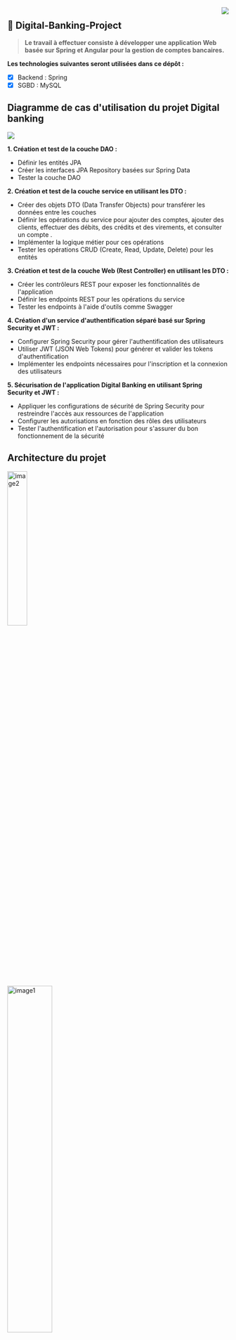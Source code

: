 <img src="https://github.com/Akasmiou-ouassima/Digital-Banking-Project/blob/main/Les%20images/icon.png" align="right" />

 ## 🔗  Digital-Banking-Project


>**Le travail à effectuer consiste à développer une application Web basée sur Spring et Angular pour la gestion de comptes bancaires.**
 
 **Les technologies suivantes seront utilisées dans ce dépôt :**
- [x] Backend : Spring
- [x] SGBD : MySQL

## Diagramme de cas d'utilisation du projet Digital banking
<img src="https://github.com/Akasmiou-ouassima/Digital-Banking-Project/blob/main/Les%20images/Diagramme%20de%20classe%20digital%20banking.jpg">

**1. Création et test de la couche DAO :**
<ul>
  <li>Définir les entités JPA </li>
 <li>Créer les interfaces JPA Repository basées sur Spring Data </li>
 <li>Tester la couche DAO</li>
</ul>

**2. Création et test de la couche service en utilisant les DTO :**
<ul>
   <li>Créer des objets DTO (Data Transfer Objects) pour transférer les données entre les couches</li>
  <li>Définir les opérations du service pour ajouter des comptes, ajouter des clients, effectuer des débits, des crédits et des virements, et consulter un compte
.</li>
 <li>Implémenter la logique métier pour ces opérations </li>
  <li>Tester les opérations CRUD (Create, Read, Update, Delete) pour les entités </li>
</ul>

**3. Création et test de la couche Web (Rest Controller) en utilisant les DTO  :**
<ul>
  <li>Créer les contrôleurs REST pour exposer les fonctionnalités de l'application</li>
 <li>Définir les endpoints REST pour les opérations du service</li>
 <li>Tester les endpoints à l'aide d'outils comme Swagger</li>
</ul>

**4. Création d'un service d'authentification séparé basé sur Spring Security et JWT :**
<ul>
  <li>Configurer Spring Security pour gérer l'authentification des utilisateurs</li>
 <li>Utiliser JWT (JSON Web Tokens) pour générer et valider les tokens d'authentification</li>
 <li>Implémenter les endpoints nécessaires pour l'inscription et la connexion des utilisateurs</li>
</ul>

**5. Sécurisation de l'application Digital Banking en utilisant Spring Security et JWT :**
<ul>
  <li>Appliquer les configurations de sécurité de Spring Security pour restreindre l'accès aux ressources de l'application</li>
 <li>Configurer les autorisations en fonction des rôles des utilisateurs</li>
 <li>Tester l'authentification et l'autorisation pour s'assurer du bon fonctionnement de la sécurité</li>
</ul>


  ## Architecture du projet
<div>
   <img src="https://github.com/Akasmiou-ouassima/Digital-Banking-Project/blob/main/Les%20images/architecture2.png" alt="image2"  width="30%">
 &nbsp; &nbsp; &nbsp; &nbsp; &nbsp; &nbsp;  &nbsp; &nbsp; &nbsp; &nbsp; &nbsp; &nbsp; &nbsp; &nbsp; &nbsp; &nbsp; &nbsp;
  <img src="https://github.com/Akasmiou-ouassima/Digital-Banking-Project/blob/main/Les%20images/architecture1.jpg" alt="image1" style="margin-top:1px;" width="45%">
  
</div>

### Stratégie à adopter

>**Dans notre approche de gestion de l'héritage, une stratégie que nous avons utilisée est celle de la _"Single table"_. Avec cette approche, nous avons créé une seule table qui contient tous les attributs des trois classes concernées. Pour différencier les deux sous-types, nous avons ajouté une colonne spéciale appelée "colonne discriminante". Cette colonne nous permet de distinguer les instances appartenant aux différentes sous-classes au sein de la table unique.**

### Couche DAO
> **Les entités JPA : Customer, BankAccount, Saving Account, CurrentAccount, AccountOperation**
 _**Customer**_
```java
@Entity
@Data @NoArgsConstructor @AllArgsConstructor
public class Customer {

  @Id
  @GeneratedValue(strategy = GenerationType.IDENTITY)
    private Long id;
    private String name;
    private String email;
    @OneToMany(mappedBy = "customer")
    private List<BankAccount> bankAccounts;
}
```
 _**BankAccount**_
```java
@Entity
@Inheritance(strategy = InheritanceType.SINGLE_TABLE)
@DiscriminatorColumn(name = "TYPE", length = 30, discriminatorType = DiscriminatorType.STRING) // length 255 par défaut et String
@Data @NoArgsConstructor @AllArgsConstructor
public abstract class BankAccount {
 @Id
    private String id;
    private double balance;
    private Date createdDate;
    @Enumerated(EnumType.STRING)
    private AccountStatus status;
    @ManyToOne
    private Customer customer;
    @OneToMany (mappedBy = "bankAccount")
    private List<AccountOperation> accountOperations;

}
```
_**Saving Account**_
```java
@Entity
@DiscriminatorValue("Saving_Account")
@Data @NoArgsConstructor @AllArgsConstructor
public class SavingAccount extends BankAccount{
    private double interestRate;
}
```
_**CurrentAccount**_
```java
@Entity
@DiscriminatorValue("Current_Account")
@Data @NoArgsConstructor @AllArgsConstructor
public class CurrentAccount extends BankAccount{
    private double overDraft;

}
```
_**AccountOperation**_
```java
@Entity
@Data @NoArgsConstructor @AllArgsConstructor
public class AccountOperation {
@Id
@GeneratedValue(strategy = GenerationType.IDENTITY)
    private Long id;
    private Date operationDate;
    private double amount;
    @Enumerated(EnumType.STRING)
    private OperationType operationType;
    @ManyToOne
    private BankAccount bankAccount;
    private String description;
}
```
> **les interfaces JPA Repository pour accéder aux données basées sur Spring Data**
_**CustomerRepository**_
```java
public interface CustomerRepository extends JpaRepository<Customer, Long> {

    @Query("select c from Customer  c where c.name like :kw")
    List<Customer> searchCustomer(@Param("kw") String keyword);
}
```
_**BankAccountRepository**_
```java
public interface BankAccountRepository extends JpaRepository<BankAccount, String> {
    List<BankAccount> getBankAccountByCustomer_Id(Long customerId);
}
```
_**AccountOperationRepository**_
```java
public interface AccountOperationRepository extends JpaRepository<AccountOperation, Long> {

    List<AccountOperation> findByBankAccountId(String accountId);

    Page<AccountOperation> findByBankAccountIdOrderByOperationDateDesc(String accountId, Pageable pageable);
}
```

> **Teste de la couche DAO**
```java
@Bean
    CommandLineRunner start(CustomerRepository customerRepository,
                            BankAccountRepository bankAccountRepository,
                            AccountOperationRepository accountOperationRepository) {
        return args -> {
            Stream.of("Ouassima", "Oualid", "Mohamed").forEach(name -> {
                Customer customer = new Customer();
                customer.setName(name);
                customer.setEmail(name +"@gmail.com");
                customerRepository.save(customer);
            });
            customerRepository.findAll().forEach(customer -> {
                CurrentAccount currentAccount = new CurrentAccount();
                currentAccount.setId(UUID.randomUUID().toString());
                currentAccount.setBalance(Math.random() * 9000);
                currentAccount.setCreatedDate(new Date());
                currentAccount.setStatus(AccountStatus.CREATED);
                currentAccount.setCustomer(customer);
                currentAccount.setOverDraft(9000);
                bankAccountRepository.save(currentAccount);

                SavingAccount savingAccount = new SavingAccount();
                savingAccount.setId(UUID.randomUUID().toString());
                savingAccount.setBalance(Math.random() * 10000);
                savingAccount.setCreatedDate(new Date());
                savingAccount.setStatus(AccountStatus.CREATED);
                savingAccount.setCustomer(customer);
                savingAccount.setInterestRate(4.3);
                bankAccountRepository.save(savingAccount);

            });

            bankAccountRepository.findAll().forEach(account -> {
                for (int i = 0; i < 10; i++) {
                    AccountOperation accountOperation = new AccountOperation();
                    accountOperation.setOperationDate(new Date());
                    accountOperation.setAmount(Math.random() * 13000);
                    accountOperation.setOperationType(Math.random() > 0.5 ? OperationType.DEBIT : OperationType.CREDIT);
                    accountOperation.setBankAccount(account);
                    accountOperationRepository.save(accountOperation);
                }
            });
        };

    }
```
>**Base de données**
```xml
spring.datasource.url=jdbc:mysql://localhost:3306/ebank-db?createDatabaseIfNotExist=true
spring.datasource.username=root
spring.datasource.password=
spring.jpa.hibernate.ddl-auto=create
spring.jpa.properties.hibernate.dialect=org.hibernate.dialect.MariaDBDialect
spring.jpa.show-sql=false
server.port=8081
spring.main.allow-circular-references=true
```
<div align="center">
<img src="https://github.com/Akasmiou-ouassima/Digital-Banking-Project/blob/main/Les%20images/Customers.jpg" align="center" style="margin-top:1px;" width="40%"/>
<img src="https://github.com/Akasmiou-ouassima/Digital-Banking-Project/blob/main/Les%20images/bank-accounts.jpg" align="center"  style="margin-top:1px;" width="60%"/>
<img src="https://github.com/Akasmiou-ouassima/Digital-Banking-Project/blob/main/Les%20images/account-operations.jpg" align="center" style="margin-top:1px;" width="60%"/>
</div>

### Couche Service
<div align="center">
<img src="https://github.com/Akasmiou-ouassima/Digital-Banking-Backend/blob/main/Les%20images/services.jpg"  />
</div>
> **Création des objets DTO**

<div align="center">
<img src="https://github.com/Akasmiou-ouassima/Digital-Banking-Backend/blob/main/Les%20images/Dtos.jpg" />
</div>

_**Customer DTO**_,  _**Bank Account DTO**_, _**Cusrrent Account DTO**_, _**Saving Account DTO**_, _**Account OPerations DTO**_, _**Account History DTO**_
  <div align="center">
  <img src="https://github.com/Akasmiou-ouassima/Digital-Banking-Backend/blob/main/Les%20images/dtos1.jpg" />
   </div>
    
_**Operations DTOS**_
<div align="center">
 <img src="https://github.com/Akasmiou-ouassima/Digital-Banking-Backend/blob/main/Les%20images/operationsdto.jpg" />
 </div>


> **Création des mappers**

```java
@Service
@Transactional
public class BankAccountMapperImpl {

    public CustomerDTO fromCustomer(Customer customer) {
        CustomerDTO customerDTO = new CustomerDTO();
        BeanUtils.copyProperties(customer, customerDTO);
        return customerDTO;
    }
    public Customer fromCustomerDTO(CustomerDTO customerDTO) {
        Customer customer = new Customer();
        BeanUtils.copyProperties(customerDTO, customer);

        return customer;
    }

    public CurrentBankAccountDTO fromCurrentBankAccount (CurrentAccount currentAccount) {
        CurrentBankAccountDTO currentBankAccountDTO = new CurrentBankAccountDTO();
        BeanUtils.copyProperties(currentAccount, currentBankAccountDTO);

        currentBankAccountDTO.setCustomerDTO(fromCustomer(currentAccount.getCustomer()));
        currentBankAccountDTO.setType(currentAccount.getClass().getSimpleName());

        return currentBankAccountDTO;
    }
    public CurrentAccount fromCurrentAccountDTO (CurrentBankAccountDTO currentBankAccountDTO) {
        CurrentAccount currentAccount = new CurrentAccount();
        BeanUtils.copyProperties(currentBankAccountDTO, currentAccount);

        currentAccount.setCustomer(fromCustomerDTO(currentBankAccountDTO.getCustomerDTO()));
        return currentAccount;
    }

    public SavingBankAccountDTO fromSavingBankAccount (SavingAccount savingAccount) {
        SavingBankAccountDTO savingBankAccountDTO = new SavingBankAccountDTO();
        BeanUtils.copyProperties(savingAccount, savingBankAccountDTO);

        savingBankAccountDTO.setCustomerDTO(fromCustomer(savingAccount.getCustomer()));
        savingBankAccountDTO.setType(savingAccount.getClass().getSimpleName());
        return savingBankAccountDTO;
    }
    public SavingAccount fromSavingBankAccountDTO (SavingBankAccountDTO savingBankAccountDTO) {
        SavingAccount savingAccount = new SavingAccount();

        BeanUtils.copyProperties(savingBankAccountDTO, savingAccount);

        savingAccount.setCustomer(fromCustomerDTO(savingBankAccountDTO.getCustomerDTO()));

        return savingAccount;
    }

    public AccountOperationDTO fromAccountOperation(AccountOperation accountOperation) {
        AccountOperationDTO accountOperationDTO = new AccountOperationDTO();
        BeanUtils.copyProperties(accountOperation, accountOperationDTO);

        return accountOperationDTO;
    }
}
 ```
> **Définition les opérations du service**

_**Interface BankAccountService**_

```java
public interface BankAccountService {

  CustomerDTO saveCustomer(CustomerDTO customerDTO);

  CurrentBankAccountDTO saveCurrentBankAccount(double initialBalance, double overDraft, Long customerId) throws CustomerNotFoundException;
  SavingBankAccountDTO saveSavingBankAccount(double initialBalance, double interestRate, Long customerId) throws CustomerNotFoundException;

  BankAccountDTO updateBankAccount(String accountId, AccountStatus accountStatus) throws BankAccountNotFoundException;

  List<CustomerDTO> listCustomer();

  BankAccountDTO getBankAccount(String id) throws BankAccountNotFoundException;

  void debit(String accountId, double amount, String description) throws BankAccountNotFoundException, BalanceNotSufficientException;
  void credit(String accountId, double amount, String description) throws BankAccountNotFoundException;

  void transfer(String accountIdSource, String accountIdDestination, double amount) throws BankAccountNotFoundException, BalanceNotSufficientException;

  List<BankAccountDTO> getListBankAccounts();

  CustomerDTO getCustomer(Long customerId) throws CustomerNotFoundException;

  CustomerDTO updateCustomer(CustomerDTO customerDTO);

  void deleteCustomer(Long customerId) throws CustomerNotFoundException;

  List<AccountOperationDTO> getAccountHistoryByList(String accountId);

  List<BankAccountDTO> getBankAccountsByCustomerId(Long customerId);

  AccountHistoryDTO getAccountHistoryByPage(String accountId, int page, int size) throws BankAccountNotFoundException;

  List<CustomerDTO> searchCustomers(String keyword);
}
```
🔗[➤ **Implémentation de la logique métier pour ces opérations** ](https://github.com/Akasmiou-ouassima/Digital-Banking-Backend/blob/main/Digital-banking-backend-Spring/src/main/java/com/akasmiou/ouassima/EBanking/services/BankAccountServiceImpl.java)

>_**Tester les opérations CRUD**_

```java
@Bean
    CommandLineRunner start (AccountService accountService) {
        return args -> {
            Stream.of("Ouassima", "Mohamed", "Jinan", "Oualid").forEach(name -> {
                CustomerDTO customerDTO = new CustomerDTO();
                customerDTO.setName(name);
                customerDTO.setEmail(name + "@gmail.com");
                bankAccountService.saveCustomer(customerDTO);
            });
            bankAccountService.listCustomer().forEach( customer -> {
                try {
                    bankAccountService.saveCurrentBankAccount(Math.random() * 90000, 9000, customer.getId());
                    bankAccountService.saveSavingBankAccount(Math.random() * 85000, 3.2, customer.getId());
                } catch (CustomerNotFoundException e) {
                    e.printStackTrace();
                }
            });

            try {
                List<BankAccountDTO> bankAccountList = bankAccountService.getListBankAccounts();
                for (BankAccountDTO bankAccount : bankAccountList) {
                    for (int i = 0; i < 10; i++) {
                        String accountId;
                        if(bankAccount instanceof SavingBankAccountDTO) {
                            accountId = ((SavingBankAccountDTO) bankAccount).getId();
                        } else {
                            accountId = ((CurrentBankAccountDTO) bankAccount).getId();
                        }
                        bankAccountService.credit(
                                accountId,
                                10000 + Math.random() * 120000,
                                "Credit");

                        bankAccountService.debit(
                                accountId,
                                1000 + Math.random() * 9000,
                                "Debit");

                    }
                }
            } catch (BalanceNotSufficientException | BankAccountNotFoundException e) {
                e.printStackTrace();
            }
        };
    }
   ```
   
> **Teste les endpoints à l'aide d'outils comme Swagger**

```java
L'interface de test de notre API, générée par Swagger, est accessible via http://localhost:8081/swagger-ui/index.html
```
<img src="https://github.com/Akasmiou-ouassima/Digital-Banking-Backend/blob/main/Les%20images/swagger1.jpg" />


**_Teste de la méthode GET Customers_**

<img src="https://github.com/Akasmiou-ouassima/Digital-Banking-Backend/blob/main/Les%20images/getcustomers-swagger.jpg" />

**_Teste de la méthode GET Customer By Id_**
<img src="https://github.com/Akasmiou-ouassima/Digital-Banking-Backend/blob/main/Les%20images/getcustomerbyid.jpg" />

**_Teste de la méthode GET Accounts_**
<img src="https://github.com/Akasmiou-ouassima/Digital-Banking-Backend/blob/main/Les%20images/getaccounts.jpg" />

### Couche Security

>La classe SecurityConfig configure la sécurité dans une application Java avec Spring Security. Les principales étapes incluent la désactivation de CSRF, la configuration de la politique >de sessions, la gestion de CORS, l'autorisation d'accès à certaines URL et l'ajout de filtres JWT personnalisés pour l'authentification et l'autorisation.

> **_les configurations de sécurité de Spring Security_**
<div align="center">
<img src="https://github.com/Akasmiou-ouassima/Digital-Banking-Backend/blob/main/Les%20images/security-config.png" width="40%"/>
 </div>

🔗 [➤ **Security JWT** ](https://github.com/Akasmiou-ouassima/Digital-Banking-Backend/tree/main/Digital-banking-backend-Spring/src/main/java/com/akasmiou/ouassima/EBanking/security)

